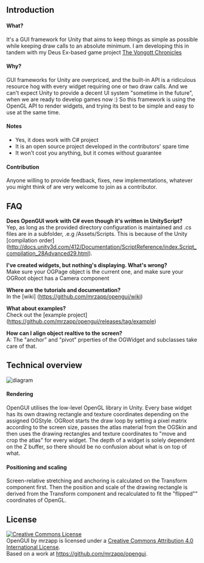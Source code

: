 Introduction
------------------------------------

#### What?
It's a GUI framework for Unity that aims to keep things as simple as possible while keeping draw calls to an absolute minimum. I am developing this in tandem with my Deus Ex-based game project <a href="http://mrzapp.github.io/vongott/">The Vongott Chronicles</a>

#### Why?
GUI frameworks for Unity are overpriced, and the built-in API is a ridiculous resource hog with every widget requiring one or two draw calls. And we can't expect Unity to provide a decent UI system "sometime in the future", when we are ready to develop games now :) So this framework is using the OpenGL API to render widgets, and trying its best to be simple and easy to use at the same time.

#### Notes
- Yes, it does work with C# project  
- It is an open source project developed in the contributors' spare time  
- It won't cost you anything, but it comes without guarantee  

#### Contribution
Anyone willing to provide feedback, fixes, new implementations, whatever you might think of are very welcome to join as a contributor.


FAQ
------------------------------------
**Does OpenGUI work with C# even though it's written in UnityScript?**  
Yep, as long as the provided directory configuration is maintained and .cs files are in a subfolder, .e.g /Assets/Scripts. This is because of the Unity [compilation order] (http://docs.unity3d.com/412/Documentation/ScriptReference/index.Script_compilation_28Advanced29.html).

**I've created widgets, but nothing's displaying. What's wrong?**  
Make sure your OGPage object is the current one, and make sure your OGRoot object has a Camera component

**Where are the tutorials and documentation?**  
In the [wiki] (https://github.com/mrzapp/opengui/wiki)  

**What about examples?**  
Check out the [example project] (https://github.com/mrzapp/opengui/releases/tag/example)

**How can I align object realtive to the screen?**  
A: The "anchor" and "pivot" prperties of the OGWidget and subclasses take care of that.


Technical overview
------------------------------------
![diagram](https://raw2.github.com/mrzapp/opengui/master/Screenshots/diagram.jpg)

#### Rendering
OpenGUI utilises the low-level OpenGL library in Unity. Every base widget has its own drawing rectangle and texture coordinates depending on the assigned OGStyle. OGRoot starts the draw loop by setting a pixel matrix according to the screen size, passes the atlas material from the OGSkin and then uses the drawing rectangles and texture coordinates to "move and crop the atlas" for every widget. The depth of a widget is solely dependent on the Z buffer, so there should be no confusion about what is on top of what.
   
#### Positioning and scaling
Screen-relative stretching and anchoring is calculated on the Transform component first. Then the position and scale of the drawing rectangle is derived from the Transform component and recalculated to fit the "flipped"" coordinates of OpenGL. 

License
------------------------------------
<a rel="license" href="http://creativecommons.org/licenses/by/4.0/"><img alt="Creative Commons License" style="border-width:0" src="http://i.creativecommons.org/l/by/4.0/88x31.png" /></a><br /><span xmlns:dct="http://purl.org/dc/terms/" property="dct:title">OpenGUI</span> by <span xmlns:cc="http://creativecommons.org/ns#" property="cc:attributionName">mrzapp</span> is licensed under a <a rel="license" href="http://creativecommons.org/licenses/by/4.0/">Creative Commons Attribution 4.0 International License</a>.<br />Based on a work at <a xmlns:dct="http://purl.org/dc/terms/" href="https://github.com/mrzapp/opengui" rel="dct:source">https://github.com/mrzapp/opengui</a>.
